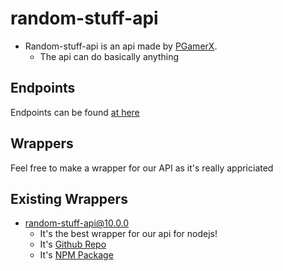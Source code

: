 # random-stuff-api
* Random-stuff-api is an api made by [PGamerX](https://pgamerx.com).
  * The api can do basically anything

## Endpoints 
Endpoints can be found [at here](https://api.pgamerx.com/endpoints)

## Wrappers
Feel free to make a wrapper for our API as it's really appriciated 

## Existing Wrappers
* random-stuff-api@10.0.0
  * It's the best wrapper for our api for nodejs!
  * It's [Github Repo](https://github.com/pgamerxstudio/projects/tree/api-wrapper)
  * It's [NPM Package](https://npmjs.org/random-stuff-api)
